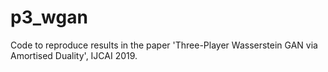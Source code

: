 # p3_wgan
Code to reproduce results in the paper 'Three-Player Wasserstein GAN via Amortised Duality', IJCAI 2019.
